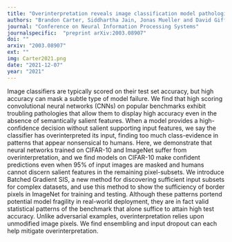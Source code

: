 ```yaml
---
title: "Overinterpretation reveals image classification model pathologies"
authors: "Brandon Carter, Siddhartha Jain, Jonas Mueller and David Gifford"
journal: "Conference on Neural Information Processing Systems"
journalspecific:  "preprint arXiv:2003.08907"
doi: ""
arxiv: "2003.08907"
ext: ""
img: Carter2021.png
date: "2021-12-07"
year: "2021"
---
```


Image classifiers are typically scored on their test set accuracy, but high accuracy can mask a subtle type of model failure. We find that high scoring convolutional neural networks (CNNs) on popular benchmarks exhibit troubling pathologies that allow them to display high accuracy even in the absence of semantically salient features. When a model provides a high-confidence decision without salient supporting input features, we say the classifier has overinterpreted its input, finding too much class-evidence in patterns that appear nonsensical to humans. Here, we demonstrate that neural networks trained on CIFAR-10 and ImageNet suffer from overinterpretation, and we find models on CIFAR-10 make confident predictions even when 95% of input images are masked and humans cannot discern salient features in the remaining pixel-subsets. We introduce Batched Gradient SIS, a new method for discovering sufficient input subsets for complex datasets, and use this method to show the sufficiency of border pixels in ImageNet for training and testing. Although these patterns portend potential model fragility in real-world deployment, they are in fact valid statistical patterns of the benchmark that alone suffice to attain high test accuracy. Unlike adversarial examples, overinterpretation relies upon unmodified image pixels. We find ensembling and input dropout can each help mitigate overinterpretation.
